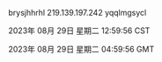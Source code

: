 brysjhhrhl 219.139.197.242 yqqlmgsycl

2023年 08月 29日 星期二 12:59:56 CST

2023年 08月 29日 星期二 04:59:56 GMT
